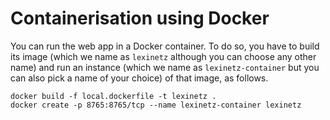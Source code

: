 # Containerisation using Docker
You can run the web app in a Docker container. To do so, you have to build its image (which we name as `lexinetz` although you can choose any other name) and run an instance (which we name as `lexinetz-container` but you can also pick a name of your choice) of that image, as follows.

```
docker build -f local.dockerfile -t lexinetz .
docker create -p 8765:8765/tcp --name lexinetz-container lexinetz
```
